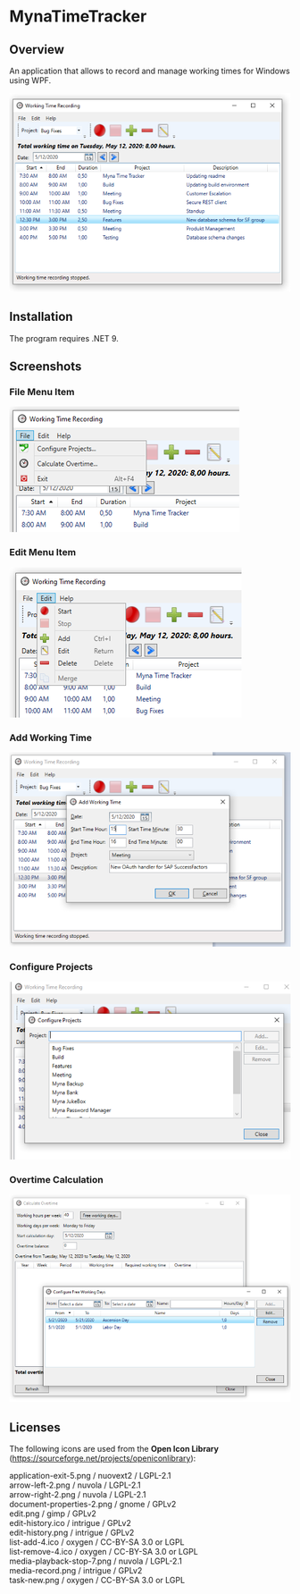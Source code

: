# MynaTimeTracker

## Overview

An application that allows to record and manage working times for Windows using WPF.

![Myna Time Tracker Screenshot](Screenshots/mynatimetracker.png)

## Installation

The program requires .NET 9.

## Screenshots

### File Menu Item

![File Menu Item Screenshot](Screenshots/mynatimetracker_file.png)

### Edit Menu Item

![Edit Menu Item Screenshot](Screenshots/mynatimetracker_edit.png)

### Add Working Time

![Add Working Time Screenshot](Screenshots/mynatimetracker_addentry.png)

### Configure Projects

![Configure Projects](Screenshots/mynatimetracker_configureprojects.png)

### Overtime Calculation

![Overtime Calculation](Screenshots/mynatimetracker_overtime.png)

## Licenses

The following icons are used from the **Open Icon Library** (https://sourceforge.net/projects/openiconlibrary):

application-exit-5.png / nuovext2 / LGPL-2.1<br>
arrow-left-2.png / nuvola / LGPL-2.1<br>
arrow-right-2.png / nuvola / LGPL-2.1<br>
document-properties-2.png / gnome / GPLv2<br>
edit.png / gimp / GPLv2<br>
edit-history.ico / intrigue / GPLv2<br>
edit-history.png / intrigue / GPLv2<br>
list-add-4.ico / oxygen / CC-BY-SA 3.0 or LGPL<br>
list-remove-4.ico / oxygen / CC-BY-SA 3.0 or LGPL<br>
media-playback-stop-7.png / nuvola / LGPL-2.1<br>
media-record.png / intrigue / GPLv2<br>
task-new.png / oxygen / CC-BY-SA 3.0 or LGPL<br>


